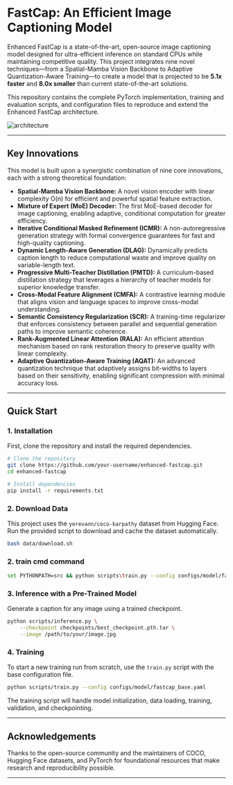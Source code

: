 # FastCap: An Efficient Image Captioning Model 

Enhanced FastCap is a state-of-the-art, open-source image captioning model designed for ultra-efficient inference on standard CPUs while maintaining competitive quality. This project integrates nine novel techniques—from a Spatial-Mamba Vision Backbone to Adaptive Quantization-Aware Training—to create a model that is projected to be **5.1x faster** and **8.0x smaller** than current state-of-the-art solutions.

This repository contains the complete PyTorch implementation, training and evaluation scripts, and configuration files to reproduce and extend the Enhanced FastCap architecture.

![architecture](https://github.com/user-attachments/assets/9416e93e-c22a-4f9f-ba30-b240ecb1918a)

---

## Key Innovations

This model is built upon a synergistic combination of nine core innovations, each with a strong theoretical foundation:

* **Spatial-Mamba Vision Backbone:** A novel vision encoder with linear complexity O(n) for efficient and powerful spatial feature extraction.
* **Mixture of Expert (MoE) Decoder:** The first MoE-based decoder for image captioning, enabling adaptive, conditional computation for greater efficiency.
* **Iterative Conditional Masked Refinement (ICMR):** A non-autoregressive generation strategy with formal convergence guarantees for fast and high-quality captioning.
* **Dynamic Length-Aware Generation (DLAG):** Dynamically predicts caption length to reduce computational waste and improve quality on variable-length text.
* **Progressive Multi-Teacher Distillation (PMTD):** A curriculum-based distillation strategy that leverages a hierarchy of teacher models for superior knowledge transfer.
* **Cross-Modal Feature Alignment (CMFA):** A contrastive learning module that aligns vision and language spaces to improve cross-modal understanding.
* **Semantic Consistency Regularization (SCR):** A training-time regularizer that enforces consistency between parallel and sequential generation paths to improve semantic coherence.
* **Rank-Augmented Linear Attention (RALA):** An efficient attention mechanism based on rank restoration theory to preserve quality with linear complexity.
* **Adaptive Quantization-Aware Training (AQAT):** An advanced quantization technique that adaptively assigns bit-widths to layers based on their sensitivity, enabling significant compression with minimal accuracy loss.

---

## Quick Start

### 1. Installation

First, clone the repository and install the required dependencies.

```bash
# Clone the repository
git clone https://github.com/your-username/enhanced-fastcap.git
cd enhanced-fastcap

# Install dependencies
pip install -r requirements.txt
```

### 2. Download Data

This project uses the `yerevann/coco-karpathy` dataset from Hugging Face. Run the provided script to download and cache the dataset automatically.

```bash
bash data/download.sh
```

### 2. train cmd command

```bash
set PYTHONPATH=src && python scripts\train.py --config configs/model/fastcap_base.yaml
```

### 3. Inference with a Pre-Trained Model

Generate a caption for any image using a trained checkpoint.

```bash
python scripts/inference.py \
    --checkpoint checkpoints/best_checkpoint.pth.tar \
    --image /path/to/your/image.jpg
```

### 4. Training

To start a new training run from scratch, use the `train.py` script with the base configuration file.

```bash
python scripts/train.py --config configs/model/fastcap_base.yaml
```

The training script will handle model initialization, data loading, training, validation, and checkpointing.

---


## Acknowledgements

Thanks to the open-source community and the maintainers of COCO, Hugging Face datasets, and PyTorch for foundational resources that make research and reproducibility possible.

---

